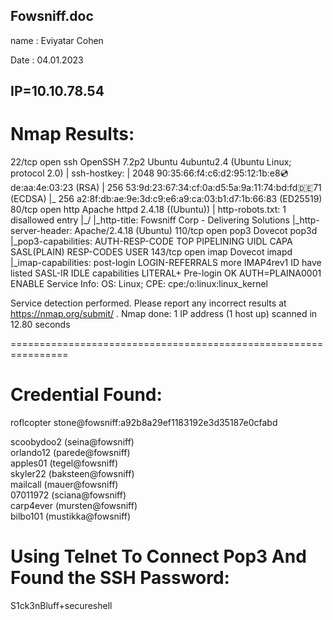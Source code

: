 Fowsniff.doc
---------------

name : Eviyatar Cohen

Date : 04.01.2023

IP=10.10.78.54
-------------------------------------

Nmap Results:
===============
22/tcp  open  ssh     OpenSSH 7.2p2 Ubuntu 4ubuntu2.4 (Ubuntu Linux; protocol 2.0)
| ssh-hostkey: 
|   2048 90:35:66:f4:c6:d2:95:12:1b:e8:cd:de:aa:4e:03:23 (RSA)
|   256 53:9d:23:67:34:cf:0a:d5:5a:9a:11:74:bd:fd:de:71 (ECDSA)
|_  256 a2:8f:db:ae:9e:3d:c9:e6:a9:ca:03:b1:d7:1b:66:83 (ED25519)
80/tcp  open  http    Apache httpd 2.4.18 ((Ubuntu))
| http-robots.txt: 1 disallowed entry 
|_/
|_http-title: Fowsniff Corp - Delivering Solutions
|_http-server-header: Apache/2.4.18 (Ubuntu)
110/tcp open  pop3    Dovecot pop3d
|_pop3-capabilities: AUTH-RESP-CODE TOP PIPELINING UIDL CAPA SASL(PLAIN) RESP-CODES USER
143/tcp open  imap    Dovecot imapd
|_imap-capabilities: post-login LOGIN-REFERRALS more IMAP4rev1 ID have listed SASL-IR IDLE capabilities LITERAL+ Pre-login OK AUTH=PLAINA0001 ENABLE
Service Info: OS: Linux; CPE: cpe:/o:linux:linux_kernel

Service detection performed. Please report any incorrect results at https://nmap.org/submit/ .
Nmap done: 1 IP address (1 host up) scanned in 12.80 seconds

================================================================

Credential Found:
=================
roflcopter
stone@fowsniff:a92b8a29ef1183192e3d35187e0cfabd

scoobydoo2       (seina@fowsniff)     
orlando12        (parede@fowsniff)     
apples01         (tegel@fowsniff)     
skyler22         (baksteen@fowsniff)     
mailcall         (mauer@fowsniff)     
07011972         (sciana@fowsniff)     
carp4ever        (mursten@fowsniff)     
bilbo101         (mustikka@fowsniff) 

Using Telnet To Connect Pop3 And Found the SSH Password:
=========================================================
S1ck3nBluff+secureshell